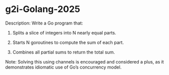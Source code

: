 # g2i-Golang-2025


Description:
Write a Go program that:

1. Splits a slice of integers into N nearly equal parts.

2. Starts N goroutines to compute the sum of each part.

3. Combines all partial sums to return the total sum.

Note: Solving this using channels is encouraged and considered a plus, as it demonstrates idiomatic use of Go’s concurrency model.

